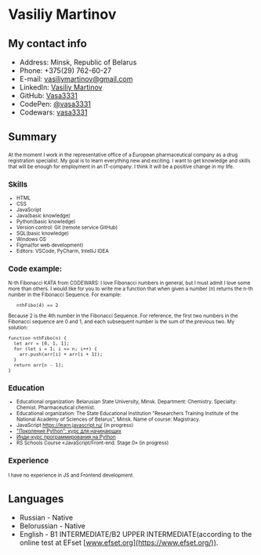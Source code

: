 # Vasiliy Martinov

## My contact info
* Address: Minsk, Republic of Belarus
* Phone: +375(29) 762-60-27
* E-mail: vasiliymartinov@gmail.com
* LinkedIn: [Vasiliy Martinov](https://www.linkedin.com/in/vasiliy-martinov-2b776930/)
* GitHub: [Vasa3331](https://github.com/Vasa3331)
* CodePen: [@vasa3331](https://codepen.io/vasa3331)
* Codewars: [vasa3331](https://www.codewars.com/users/vasa3331)

## Summary
<font size = 1>At the moment I work in the representative office of a European pharmaceutical company as a drug registration specialist. My goal is to learn everything new and exciting. I want to get knowledge and skills that will be enough for employment in an IT-company. I think it will be a positive change in my life.

## Skills
* HTML
* CSS
* JavaScript
* Java(basic knowledge)
* Python(basic knowledge)
* Version control: Git (remote service GitHub)
* SQL(basic knowledge)
* Windows OS
* Figma(for web development)
* Editors: VSCode, PyCharm,  IntelliJ IDEA 

## Code example:
N-th Fibonacci KATA from CODEWARS: I love Fibonacci numbers in general, but I must admit I love some more than others.
I would like for you to write me a function that when given a number (n) returns the n-th number in the Fibonacci Sequence.
For example:
```
   nthFibo(4) == 2
```
Because 2 is the 4th number in the Fibonacci Sequence.
For reference, the first two numbers in the Fibonacci sequence are 0 and 1, and each subsequent number is the sum of the previous two.
My solution:
```
function nthFibo(n) {
  let arr = [0, 1, 1];
  for (let i = 1; i <= n; i++) {
    arr.push(arr[i] + arr[i + 1]);
  }
  return arr[n - 1];
}
```

## Education
* Educational organization: Belarusian State University, Minsk.
Department: Chemistry.
Specialty: Chemist. Pharmaceutical chemist.
* Educational organization: The State Educational Institution "Researchers Training Institute of the National Academy of Sciences of Belarus", Minsk.
Name of course: Magistracy.
* JavaScript https://learn.javascript.ru/ (in progress)
* ["Поколение Python": курс для начинающих](https://stepik.org/cert/1205695)
* [Инди-курс программирования на Python](https://stepik.org/cert/1356479)
* RS Schools Course «JavaScript/Front-end. Stage 0» (in progress)

## Experience
I have no experience in JS and Frontend development.</font>

## Languages
* Russian - Native
* Belorussian - Native
* English - B1 INTERMEDIATE/B2 UPPER INTERMEDIATE(according to the online test at EFset [www.efset.org](https://www.efset.org/)).





